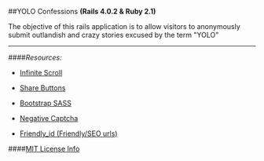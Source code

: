 ##YOLO Confessions
**(Rails 4.0.2 & Ruby 2.1)**

The objective of this rails application is to allow visitors to anonymously submit outlandish and crazy stories excused by the term "YOLO"

----

####*Resources:*

* [Infinite Scroll](https://github.com/mislav/will_paginate)

* [Share Buttons](https://github.com/carrot/share-button)

* [Bootstrap SASS](https://github.com/twbs/bootstrap-sass)

* [Negative Captcha](https://github.com/subwindow/negative-captcha/)

* [Friendly_id (Friendly/SEO urls)](https://github.com/norman/friendly_id)


####[MIT License Info](http://yoloconfessions.mit-license.org)


